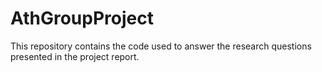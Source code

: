 # AthGroupProject

This repository contains the code used to answer the research questions presented in the project report.
